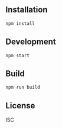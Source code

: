 Installation
----

```
npm install
```


Development
----

```
npm start
```


Build
----

```
npm run build
```


License
----

ISC